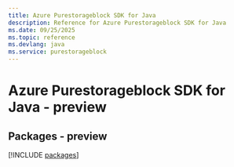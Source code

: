 ```yaml
---
title: Azure Purestorageblock SDK for Java
description: Reference for Azure Purestorageblock SDK for Java
ms.date: 09/25/2025
ms.topic: reference
ms.devlang: java
ms.service: purestorageblock
---
```

# Azure Purestorageblock SDK for Java - preview
## Packages - preview
[!INCLUDE [packages](purestorageblock-index.md)]